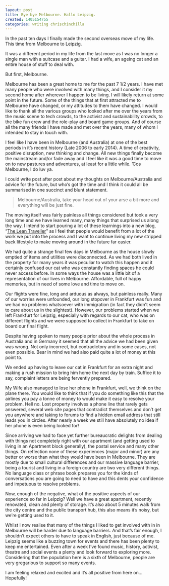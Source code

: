 ```yaml
---
layout: post
title: Bye bye Melbourne. Hallo Leipzig.
created: 1405154755
categories: writing chrischinchilla
---
```


In the past ten days I finally made the second overseas move of my life. This time from Melbourne to Leipzig.

It was a different period in my life from the last move as I was no longer a single man with a suitcase and a guitar. I had a wife, an ageing cat and an entire house of stuff to deal with.

But first, Melbourne.

Melbourne has been a great home to me for the past 7 1/2 years. I have met many people who were involved with many things, and I consider it my second home after wherever I happen to be living. I will likely return at some point in the future. Some of the things that at first attracted me to Melbourne have changed, or my attitudes to them have changed. I would like to thank all the various groups who looked after me over the years from the music scene to tech crowds, to the activist and sustainability crowds, to the bike fun crew and the role-play and board game groups. And of course all the many friends I have made and met over the years, many of whom I intended to stay in touch with.

I feel like I have been in Melbourne (and Australia) at one of the best periods in it’s recent history (Late 2006 to early 2014). A time of creativity, positive disruption, new thinking and change. All new things finally become the mainstream and/or fade away and I feel like it was a good time to move on to new pastures and adventures, at least for a little while. ’Cos Melbourne, I do luv ya.

I could write post after post about my thoughts on Melbourne/Australia and advice for the future, but who’s got the time and I think it could all be summarised in one succinct and blunt statement.<blockquote>

Melbourne/Australia, take your head out of your arse a bit more and everything will be just fine.</blockquote>

The moving itself was fairly painless all things considered but took a very long time and we have learned many, many things that surprised us along the way. I intend to start pouring a lot of these learnings into a new blog, “<a href="http://gregariousmammal.com/lean-traveller" target="_blank">The Lean Traveller</a>” as I feel that people would benefit from a lot of the work we put into the process and I want to continue living my new stripped back lifestyle to make moving around in the future far easier.

We had quite a strange final few days in Melbourne as the house slowly emptied of items and utilities were disconnected. As we had both lived in the property for many years it was peculiar to watch this happen and it certainly confused our cat who was constantly finding spaces he could never access before. In some ways the house was a little bit of a representation of our lives in Melbourne. Affordable, full of happy memories, but in need of some love and time to move on.

Our flights were fine, long and arduous as always, but painless really. Many of our worries were unfounded, our long stopover in Frankfurt was fun and we had no problems whatsoever with immigration (in fact they didn’t seem to care about us in the slightest). However, our problems started when we left Frankfurt for Leipzig, especially with regards to our cat, who was on different flights and we were supposed to collect in Frankfurt to take on board our final flight.

Despite having spoken to many people prior about the whole process in Australia and in Germany it seemed that all the advice we had been given was wrong. Not only incorrect, but contradictory and in some cases, not even possible. Bear in mind we had also paid quite a lot of money at this point to.

We ended up having to leave our cat in Frankfurt for an extra night and making a rush mission to bring him home the next day by train. Suffice it to say, complaint letters are being fervently prepared.

My Wife also managed to lose her phone in Frankfurt, well, we think on the plane there. You would like to think that if you do something like this that the airlines you pay a tonne of money to would make it easy to resolve your problem. Hell no. Lost property involves a phone line that rarely gets answered, several web site pages that contradict themselves and don’t get you anywhere and taking to forums to find a hidden email address that still leads you in circles. After nearly a week we still have absolutely no idea if her phone is even being looked for!

Since arriving we had to face yet further bureaucratic delights from dealing with things not completely right with our apartment (and getting used to living in an Apartment block generally), the postal service and many other things. On reflection none of these experiences (major and minor) are any better or worse than what they would have been in Melbourne. They are mostly due to small cultural differences and our massive language barrier, being a tourist and living in a foreign country are two very different things. No language class or phrase book prepares you for the kinds of conversations you are going to need to have and this dents your confidence and impetuous to resolve problems.

Now, enough of the negative, what of the positive aspects of our experience so far in Leipzig? Well we have a great apartment, recently renovated, clean and plenty of storage. it’s also about 5 minutes walk from the city centre and the public transport hub, this also means it’s noisy, but we’re getting used to it.

Whilst I now realise that many of the things I liked to get involved with in in Melbourne will be harder due to language barriers. And that’s fair enough, I shouldn’t expect others to have to speak in English, just because of me. Leipzig seems like a buzzing town for events and there has been plenty to keep me entertained. Even after a week I’ve found music, history, activist, theatre and social events a plenty and look forward to exploring more. Considering that the population here is a sixth of Melbourne, people are very gregarious to support so many events.

I am feeling relaxed and excited and it’s all positive from here on… Hopefully!
